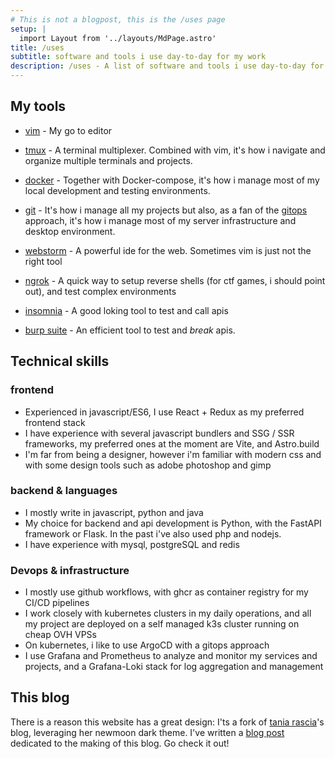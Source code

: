 ```yaml
---
# This is not a blogpost, this is the /uses page
setup: |
  import Layout from '../layouts/MdPage.astro'
title: /uses
subtitle: software and tools i use day-to-day for my work
description: /uses - A list of software and tools i use day-to-day for my work
---
```


## My tools

- <a href="https://www.vim.org/">vim</a> - My go to editor

- <a href="https://github.com/tmux/tmux/wiki">tmux</a> - A terminal multiplexer. Combined with vim, it's how i navigate and organize
  multiple terminals and projects.

- <a href="https://www.docker.com/">docker</a> - Together with Docker-compose, it's how i manage most of my local development and testing environments.

- <a href="https://git-scm.com/">git</a> - It's how i manage all my projects but also, as a fan of the <a href="https://www.redhat.com/it/topics/devops/what-is-gitops">gitops</a> approach, it's
 how i manage most of my server infrastructure and desktop environment.

- <a href="https://www.jetbrains.com/webstorm/">webstorm</a> - A powerful ide for the web. Sometimes vim is just not the right tool

- <a href="https://ngrok.com/">ngrok</a> - A quick way to setup reverse shells (for ctf games, i should point out), and test complex environments

- <a href="https://insomnia.rest/">insomnia</a> - A good loking tool to test and call apis

- <a href="https://portswigger.net/burp">burp suite</a> - An efficient tool to test and _break_ apis.


## Technical skills

### frontend

- Experienced in javascript/ES6, I use React + Redux as my preferred
   frontend stack
- I have experience with several javascript bundlers and SSG / SSR frameworks,
  my preferred ones at the moment are Vite, and Astro.build
- I'm far from being a designer, however i'm familiar with modern css and
  with some design tools such as adobe photoshop and gimp

### backend & languages

- I mostly write in javascript, python and java
- My choice for backend and api development is Python, with the FastAPI framework
  or Flask. In the past i've also used php and nodejs.
- I have experience with mysql, postgreSQL and redis

### Devops & infrastructure

- I mostly use github workflows, with ghcr as container registry for my CI/CD pipelines
- I work closely with kubernetes clusters in my daily operations, and all my project are
 deployed on a self managed k3s cluster running on cheap OVH VPSs
- On kubernetes, i like to use ArgoCD with a gitops approach
- I use Grafana and Prometheus to analyze and monitor my services and projects,
  and a Grafana-Loki stack for log aggregation and management

## This blog

There is a reason this website has a great design: I'ts a fork of
<a href="https://github.com/taniarascia/taniarascia.com">tania rascia</a>'s blog,
leveraging her newmoon dark theme.
I've written a <a href="/posts/helloworld">blog post</a> dedicated to the making of this blog. Go check it out!
